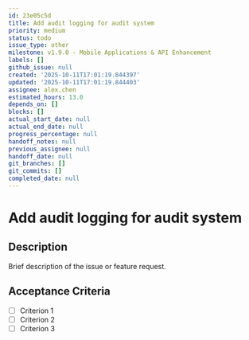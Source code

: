 ```yaml
---
id: 23e05c5d
title: Add audit logging for audit system
priority: medium
status: todo
issue_type: other
milestone: v1.9.0 - Mobile Applications & API Enhancement
labels: []
github_issue: null
created: '2025-10-11T17:01:19.844397'
updated: '2025-10-11T17:01:19.844403'
assignee: alex.chen
estimated_hours: 13.0
depends_on: []
blocks: []
actual_start_date: null
actual_end_date: null
progress_percentage: null
handoff_notes: null
previous_assignee: null
handoff_date: null
git_branches: []
git_commits: []
completed_date: null
---
```


# Add audit logging for audit system

## Description

Brief description of the issue or feature request.

## Acceptance Criteria

- [ ] Criterion 1
- [ ] Criterion 2
- [ ] Criterion 3